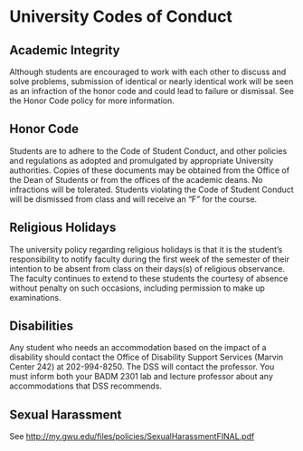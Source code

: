 # University Codes of Conduct

## Academic Integrity

Although students are encouraged to work with each other to discuss and solve problems, submission of identical or nearly identical work will be seen as an infraction of the honor code and could lead to failure or dismissal. See the Honor Code policy for more information.

## Honor Code

Students are to adhere to the Code of Student Conduct, and other policies and regulations as adopted and promulgated by appropriate University authorities. Copies of these documents may be obtained from the Office of the Dean of Students or from the offices of the academic deans.  No infractions will be tolerated.  Students violating the Code of Student Conduct will be dismissed from class and will receive an “F” for the course.  

## Religious Holidays

The university policy regarding religious holidays is that it is the student’s responsibility to notify faculty during the first week of the semester of their intention to be absent from class on their days(s) of religious observance. The faculty continues to extend to these students the courtesy of absence without penalty on such occasions, including permission to make up examinations.

## Disabilities

Any student who needs an accommodation based on the impact of a disability should contact the Office of Disability Support Services (Marvin Center 242) at 202-994-8250.  The DSS will contact the professor. You must inform both your BADM 2301 lab and lecture professor about any accommodations that DSS recommends.

## Sexual Harassment

See http://my.gwu.edu/files/policies/SexualHarassmentFINAL.pdf
